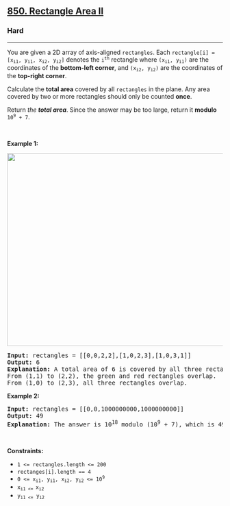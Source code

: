 <h2><a href="https://leetcode.com/problems/rectangle-area-ii/">850. Rectangle Area II</a></h2><h3>Hard</h3><hr><div><p>You are given a 2D array of axis-aligned <code>rectangles</code>. Each <code>rectangle[i] = [x<sub>i1</sub>, y<sub>i1</sub>, x<sub>i2</sub>, y<sub>i2</sub>]</code> denotes the <code>i<sup>th</sup></code> rectangle where <code>(x<sub>i1</sub>, y<sub>i1</sub>)</code> are the coordinates of the <strong>bottom-left corner</strong>, and <code>(x<sub>i2</sub>, y<sub>i2</sub>)</code> are the coordinates of the <strong>top-right corner</strong>.</p>

<p>Calculate the <strong>total area</strong> covered by all <code>rectangles</code> in the plane. Any area covered by two or more rectangles should only be counted <strong>once</strong>.</p>

<p>Return <em>the <strong>total area</strong></em>. Since the answer may be too large, return it <strong>modulo</strong> <code>10<sup>9</sup> + 7</code>.</p>

<p>&nbsp;</p>
<p><strong class="example">Example 1:</strong></p>
<img alt="" src="https://s3-lc-upload.s3.amazonaws.com/uploads/2018/06/06/rectangle_area_ii_pic.png" style="width: 600px; height: 450px;">
<pre><strong>Input:</strong> rectangles = [[0,0,2,2],[1,0,2,3],[1,0,3,1]]
<strong>Output:</strong> 6
<strong>Explanation:</strong> A total area of 6 is covered by all three rectangles, as illustrated in the picture.
From (1,1) to (2,2), the green and red rectangles overlap.
From (1,0) to (2,3), all three rectangles overlap.
</pre>

<p><strong class="example">Example 2:</strong></p>

<pre><strong>Input:</strong> rectangles = [[0,0,1000000000,1000000000]]
<strong>Output:</strong> 49
<strong>Explanation:</strong> The answer is 10<sup>18</sup> modulo (10<sup>9</sup> + 7), which is 49.
</pre>

<p>&nbsp;</p>
<p><strong>Constraints:</strong></p>

<ul>
	<li><code>1 &lt;= rectangles.length &lt;= 200</code></li>
	<li><code>rectanges[i].length == 4</code></li>
	<li><code>0 &lt;= x<sub>i1</sub>, y<sub>i1</sub>, x<sub>i2</sub>, y<sub>i2</sub> &lt;= 10<sup>9</sup></code></li>
	<li><code>x<sub>i1 &lt;= </sub>x<sub>i2</sub></code></li>
	<li><code>y<sub>i1 &lt;=</sub> y<sub>i2</sub></code></li>
</ul>
</div>